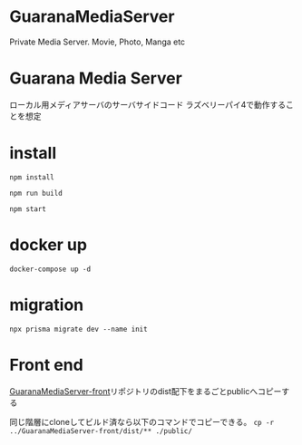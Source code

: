 # GuaranaMediaServer
Private Media Server. Movie, Photo, Manga etc

# Guarana Media Server
ローカル用メディアサーバのサーバサイドコード
ラズベリーパイ4で動作することを想定

# install

```shell
npm install
```

```shell
npm run build
```

```shell
npm start
```

# docker up
```shell
docker-compose up -d
```

# migration

```shell
npx prisma migrate dev --name init
```

# Front end 
[GuaranaMediaServer-front](https://github.com/ubansi/GuaranaMediaServer-front)リポジトリのdist配下をまるごとpublicへコピーする

同じ階層にcloneしてビルド済なら以下のコマンドでコピーできる。
`cp -r ../GuaranaMediaServer-front/dist/** ./public/`
